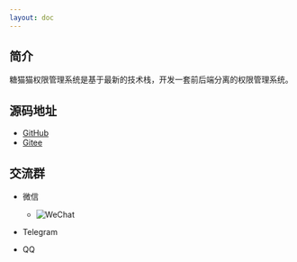```yaml
---
layout: doc
---
```

## 简介

糖猫猫权限管理系统是基于最新的技术栈，开发一套前后端分离的权限管理系统。

## 源码地址

- [GitHub](https://github.com/tangllty/)
- [Gitee](https://gitee.com/tangllty/)

## 交流群

- 微信

  - ![WeChat](/wechat.png)
- Telegram
- QQ
